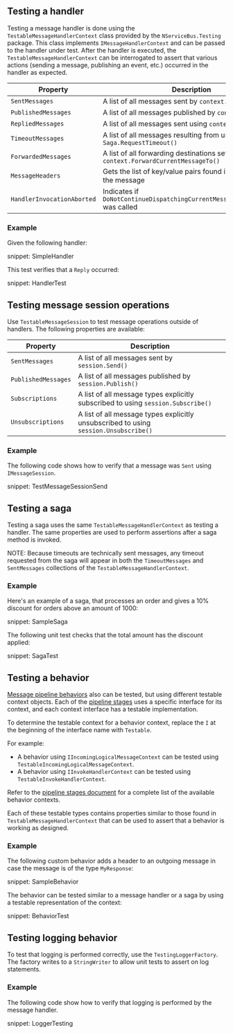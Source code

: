## Testing a handler

Testing a message handler is done using the `TestableMessageHandlerContext` class provided by the `NServiceBus.Testing` package. This class implements `IMessageHandlerContext` and can be passed to the handler under test. After the handler is executed, the `TestableMessageHandlerContext` can be interrogated to assert that various actions (sending a message, publishing an event, etc.) occurred in the handler as expected.

| Property | Description |
|---------------------|----------------------------------------------------------------------------------|
| `SentMessages` | A list of all messages sent by `context.Send()` |
| `PublishedMessages` | A list of all messages published by `context.Publish()` |
| `RepliedMessages` | A list of all messages sent using `context.Reply()` |
| `TimeoutMessages` | A list of all messages resulting from use of `Saga.RequestTimeout()` |
| `ForwardedMessages` | A list of all forwarding destinations set by `context.ForwardCurrentMessageTo()` |
| `MessageHeaders` | Gets the list of key/value pairs found in the header of the message |
| `HandlerInvocationAborted` | Indicates if `DoNotContinueDispatchingCurrentMessageToHandlers()` was called |

### Example

Given the following handler:

snippet: SimpleHandler

This test verifies that a `Reply` occurred:

snippet: HandlerTest

## Testing message session operations

Use `TestableMessageSession` to test message operations outside of handlers. The following properties are available:

| Property | Description |
|---------------------|----------------------------------------------------------------------------------|
| `SentMessages` | A list of all messages sent by `session.Send()` |
| `PublishedMessages` | A list of all messages published by `session.Publish()` |
| `Subscriptions` | A list of all message types explicitly subscribed to using `session.Subscribe()` |
| `Unsubscriptions` | A list of all message types explicitly unsubscribed to using `session.Unsubscribe()` |

### Example

The following code shows how to verify that a message was `Sent` using `IMessageSession`.

snippet: TestMessageSessionSend

## Testing a saga

Testing a saga uses the same `TestableMessageHandlerContext` as testing a handler. The same properties are used to perform assertions after a saga method is invoked.

NOTE: Because timeouts are technically sent messages, any timeout requested from the saga will appear in both the `TimeoutMessages` and `SentMessages` collections of the `TestableMessageHandlerContext`.

### Example

Here's an example of a saga, that processes an order and gives a 10% discount for orders above an amount of 1000:

snippet: SampleSaga

The following unit test checks that the total amount has the discount applied:

snippet: SagaTest

## Testing a behavior

[Message pipeline behaviors](/nservicebus/pipeline/manipulate-with-behaviors.md) also can be tested, but using different testable context objects. Each of the [pipeline stages](/nservicebus/pipeline/steps-stages-connectors.md) uses a specific interface for its context, and each context interface has a testable implementation.

To determine the testable context for a behavior context, replace the `I` at the beginning of the interface name with `Testable`.

For example: 

* A behavior using `IIncomingLogicalMessageContext` can be tested using `TestableIncomingLogicalMessageContext`.
* A behavior using `IInvokeHandlerContext` can be tested using `TestableInvokeHandlerContext`.

Refer to the [pipeline stages document](/nservicebus/pipeline/steps-stages-connectors.md) for a complete list of the available behavior contexts.

Each of these testable types contains properties similar to those found in `TestableMessageHandlerContext` that can be used to assert that a behavior is working as designed.

### Example

The following custom behavior adds a header to an outgoing message in case the message is of the type `MyResponse`:

snippet: SampleBehavior

The behavior can be tested similar to a message handler or a saga by using a testable representation of the context:

snippet: BehaviorTest

## Testing logging behavior

To test that logging is performed correctly, use the `TestingLoggerFactory`. The factory writes to a `StringWriter` to allow unit tests to assert on log statements.

### Example

The following code show how to verify that logging is performed by the message handler.

snippet: LoggerTesting